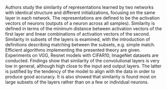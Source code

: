 Authors study the similarity of representations learned by two networks with identical structure and different initializations, focusing on the same layer in each network. The representations are defined to be the activation vectors of neurons (outputs of a neuron across all samples). Similarity is defined in terms of the minimum distance between activation vectors of the first layer and linear combinations of activation vectors of the second. Similarity in subsets of the layers is examined, with the introduction of definitions describing matching between the subsets,  e.g. simple match. Efficient algorithms implementing the presented theory are given. Experiments on VGG, Resnet models with CIFAR10, ImageNet datasets are conducted. Findings show that similarity of the convolutional layers is very low in general, although high close to the input and output layers. The latter is justified by the tendency of the model to align with the data in order to produce good accuracy. It is also showed that similarity is found most on large subsets of the layers rather than on a few or individual neurons.
